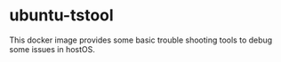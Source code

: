 # ubuntu-tstool
This docker image provides some basic trouble shooting tools to debug some issues in hostOS. 
